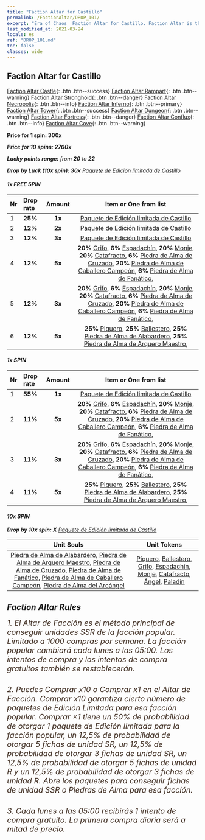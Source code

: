 ```yaml
---
title: "Faction Altar for Castillo"
permalink: /FactionAltar/DROP_101/
excerpt: "Era of Chaos  Faction Altar for Castillo. Faction Altar is the primary method for obtaining SSR units from the popular faction. Limited to 1,000 purchases each week. The popular faction changes at 05:00 every Monday. Purchase attempts and free purchase attempts will also reset then."
last_modified_at: 2021-03-24
locale: es
ref: "DROP_101.md"
toc: false
classes: wide
---
```


##  Faction Altar for **Castillo**

  [Faction Altar Castle](/es/FactionAltar/DROP_101/){: .btn .btn--success} [Faction Altar Rampart](/es/FactionAltar/DROP_102/){: .btn .btn--warning} [Faction Altar Stronghold](/es/FactionAltar/DROP_103/){: .btn .btn--danger} [Faction Altar Necropolis](/es/FactionAltar/DROP_104/){: .btn .btn--info} [Faction Altar Inferno](/es/FactionAltar/DROP_105/){: .btn .btn--primary} [Faction Altar Tower](/es/FactionAltar/DROP_106/){: .btn .btn--success} [Faction Altar Dungeon](/es/FactionAltar/DROP_107/){: .btn .btn--warning} [Faction Altar Fortress](/es/FactionAltar/DROP_108/){: .btn .btn--danger} [Faction Altar Conflux](/es/FactionAltar/DROP_109/){: .btn .btn--info} [Faction Altar Cove](/es/FactionAltar/DROP_112/){: .btn .btn--warning} 

  **Price for 1 spin: 300x** <i class="fas fa-gem"/>

  **Price for 10 spins: 2700x** <i class="fas fa-gem"/>

  **Lucky points range:** from **20** to **22**

  **Drop by Luck (10x spin): 30x** [Paquete de Edición limitada de Castillo](/es/Items/con_2100/)

####  1x FREE SPIN 

  |    Nr    |  Drop rate  |  Amount   |   Item or One from list  |
  |:---------|:------------|:---------:|:------------------------:|
  | 1 | **25%** | **1x** | [Paquete de Edición limitada de Castillo](/es/Items/con_2100/) |
  | 2 | **12%** | **2x** | [Paquete de Edición limitada de Castillo](/es/Items/con_2100/) |
  | 3 | **12%** | **3x** | [Paquete de Edición limitada de Castillo](/es/Items/con_2100/) |
  | 4 | **12%** | **5x** |  **20%** [Grifo](/es/Items/unt_192/),  **6%** [Espadachín](/es/Items/unt_193/),  **20%** [Monje](/es/Items/unt_194/),  **20%** [Catafracto](/es/Items/unt_195/),  **6%** [Piedra de Alma de Cruzado](/es/Items/unt_285/),  **20%** [Piedra de Alma de Caballero Campeón](/es/Items/unt_287/),  **6%** [Piedra de Alma de Fanático](/es/Items/unt_286/),  |
  | 5 | **12%** | **3x** |  **20%** [Grifo](/es/Items/unt_192/),  **6%** [Espadachín](/es/Items/unt_193/),  **20%** [Monje](/es/Items/unt_194/),  **20%** [Catafracto](/es/Items/unt_195/),  **6%** [Piedra de Alma de Cruzado](/es/Items/unt_285/),  **20%** [Piedra de Alma de Caballero Campeón](/es/Items/unt_287/),  **6%** [Piedra de Alma de Fanático](/es/Items/unt_286/),  |
  | 6 | **12%** | **5x** |  **25%** [Piquero](/es/Items/unt_190/),  **25%** [Ballestero](/es/Items/unt_191/),  **25%** [Piedra de Alma de Alabardero](/es/Items/unt_282/),  **25%** [Piedra de Alma de Arquero Maestro](/es/Items/unt_283/),  |


####  1x SPIN 

  |    Nr    |  Drop rate  |  Amount   |   Item or One from list  |
  |:---------|:------------|:---------:|:------------------------:|
  | 1 | **55%** | **1x** | [Paquete de Edición limitada de Castillo](/es/Items/con_2100/) |
  | 2 | **11%** | **5x** |  **20%** [Grifo](/es/Items/unt_192/),  **6%** [Espadachín](/es/Items/unt_193/),  **20%** [Monje](/es/Items/unt_194/),  **20%** [Catafracto](/es/Items/unt_195/),  **6%** [Piedra de Alma de Cruzado](/es/Items/unt_285/),  **20%** [Piedra de Alma de Caballero Campeón](/es/Items/unt_287/),  **6%** [Piedra de Alma de Fanático](/es/Items/unt_286/),  |
  | 3 | **11%** | **3x** |  **20%** [Grifo](/es/Items/unt_192/),  **6%** [Espadachín](/es/Items/unt_193/),  **20%** [Monje](/es/Items/unt_194/),  **20%** [Catafracto](/es/Items/unt_195/),  **6%** [Piedra de Alma de Cruzado](/es/Items/unt_285/),  **20%** [Piedra de Alma de Caballero Campeón](/es/Items/unt_287/),  **6%** [Piedra de Alma de Fanático](/es/Items/unt_286/),  |
  | 4 | **11%** | **5x** |  **25%** [Piquero](/es/Items/unt_190/),  **25%** [Ballestero](/es/Items/unt_191/),  **25%** [Piedra de Alma de Alabardero](/es/Items/unt_282/),  **25%** [Piedra de Alma de Arquero Maestro](/es/Items/unt_283/),  |


####  10x SPIN 

  **Drop by 10x spin: X** [Paquete de Edición limitada de Castillo](/es/Items/con_2100/)

  |    Unit Souls    |  Unit Tokens  |
  |:----------------:|:-------------:|
  | [Piedra de Alma de Alabardero](/es/Items/unt_282/), [Piedra de Alma de Arquero Maestro](/es/Items/unt_283/), [Piedra de Alma de Cruzado](/es/Items/unt_285/), [Piedra de Alma de Fanático](/es/Items/unt_286/), [Piedra de Alma de Caballero Campeón](/es/Items/unt_287/), [Piedra de Alma del Arcángel](/es/Items/unt_288/) | [Piquero](/es/Items/unt_190/), [Ballestero](/es/Items/unt_191/), [Grifo](/es/Items/unt_192/), [Espadachín](/es/Items/unt_193/), [Monje](/es/Items/unt_194/), [Catafracto](/es/Items/unt_195/), [Ángel](/es/Items/unt_196/), [Paladín](/es/Items/unt_197/) |



## Faction Altar Rules

  <span style="color: #3c2a1e;font-size:20px">1. El Altar de Facción es el método principal de conseguir unidades SSR de la facción popular. Limitado a 1000 compras por semana. La facción popular cambiará cada lunes a las 05:00. Los intentos de compra y los intentos de compra gratuitos también se restablecerán. </span><br/>

<br/>  <span style="color: #3c2a1e;font-size:20px">2. Puedes Comprar x10 o Comprar x1 en el Altar de Facción. Comprar x10 garantiza cierto número de paquetes de Edición Limitada para esa facción popular. Comprar ×1 tiene un 50% de probabilidad de otorgar 1 paquete de Edición limitada para la facción popular, un 12,5% de probabilidad de otorgar 5 fichas de unidad SR, un 12,5% de probabilidad de otorgar 3 fichas de unidad SR, un 12,5% de probabilidad de otorgar 5 fichas de unidad R y un 12,5% de probabilidad de otorgar 3 fichas de unidad R. Abre los paquetes para conseguir fichas de unidad SSR o Piedras de Alma para esa facción.</span>

<br/>  <span style="color: #3c2a1e;font-size:20px">3. Cada lunes a las 05:00 recibirás 1 intento de compra gratuito. La primera compra diaria será a mitad de precio.</span><br/>

<br/>